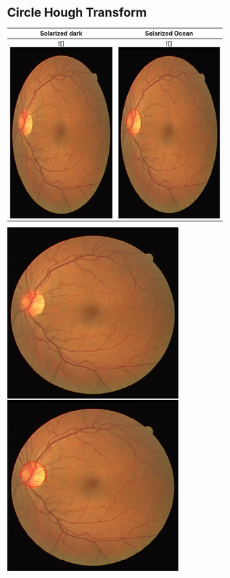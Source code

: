 # Circle Hough Transform

Solarized dark             |  Solarized Ocean
:-------------------------:|:-------------------------:
![] <img src="https://github.com/farkoo/Circle-Hough-Transform/blob/master/01_test.png" alt="Snow" width=400 height=400>  |  ![]<img src="https://github.com/farkoo/Circle-Hough-Transform/blob/master/Result_01_test.png" alt="Forest" width=400 height=400>
<div class="row">
  <div class="column">
    <img src="https://github.com/farkoo/Circle-Hough-Transform/blob/master/01_test.png" alt="Snow" width=400 height=400>
  </div>
  <div class="column">
    <img src="https://github.com/farkoo/Circle-Hough-Transform/blob/master/Result_01_test.png" alt="Forest" width=400 height=400>
  </div>
</div>
